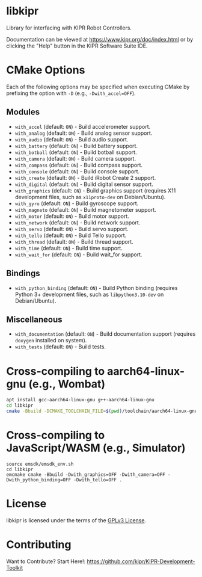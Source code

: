 # libkipr
Library for interfacing with KIPR Robot Controllers.

Documentation can be viewed at https://www.kipr.org/doc/index.html or by clicking the "Help" button in the KIPR Software Suite IDE.

# CMake Options

Each of the following options may be specified when executing CMake by prefixing the option with `-D` (e.g., `-Dwith_accel=OFF`).

## Modules
  - `with_accel` (default: `ON`) - Build accelerometer support.
  - `with_analog` (default: `ON`) - Build analog sensor support.
  - `with_audio` (default: `ON`) - Build audio support.
  - `with_battery` (default: `ON`) - Build battery support.
  - `with_botball` (default: `ON`) - Build botball support.
  - `with_camera` (default: `ON`) - Build camera support.
  - `with_compass` (default: `ON`) - Build compass support.
  - `with_console` (default: `ON`) - Build console support.
  - `with_create` (default: `ON`) - Build iRobot Create 2 support.
  - `with_digital` (default: `ON`) - Build digital sensor support.
  - `with_graphics` (default: `ON`) - Build graphics support (requires X11 development files, such as `x11proto-dev` on Debian/Ubuntu).
  - `with_gyro` (default: `ON`) - Build gyroscope support.
  - `with_magneto` (default: `ON`) - Build magnetometer support.
  - `with_motor` (default: `ON`) - Build motor support.
  - `with_network` (default: `ON`) - Build network support.
  - `with_servo` (default: `ON`) - Build servo support.
  - `with_tello` (default: `ON`) - Build Tello support.
  - `with_thread` (default: `ON`) - Build thread support.
  - `with_time` (default: `ON`) - Build time support.
  - `with_wait_for` (default: `ON`) - Build wait_for support.

## Bindings
  - `with_python_binding` (default: `ON`) - Build Python binding (requires Python 3+ development files, such as `libpython3.10-dev` on Debian/Ubuntu).

## Miscellaneous
  - `with_documentation` (default: `ON`) - Build documentation support (requires `doxygen` installed on system).
  - `with_tests` (default: `ON`) - Build tests.

# Cross-compiling to aarch64-linux-gnu (e.g., Wombat)

```bash
apt install gcc-aarch64-linux-gnu g++-aarch64-linux-gnu
cd libkipr
cmake -Bbuild -DCMAKE_TOOLCHAIN_FILE=$(pwd)/toolchain/aarch64-linux-gnu.cmake .
```

# Cross-compiling to JavaScript/WASM (e.g., Simulator)

```
source emsdk/emsdk_env.sh
cd libkipr
emcmake cmake -Bbuild -Dwith_graphics=OFF -Dwith_camera=OFF -Dwith_python_binding=OFF -Dwith_tello=OFF .
```

# License

libkipr is licensed under the terms of the [GPLv3 License](LICENSE).

# Contributing

Want to Contribute? Start Here!:
https://github.com/kipr/KIPR-Development-Toolkit
